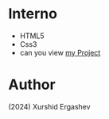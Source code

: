 # Interno
- HTML5
- Css3
- can you view [my Project](https://interno-services.netlify.app/)
# Author 
(2024) Xurshid Ergashev 
